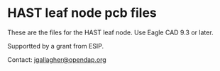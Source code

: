 # HAST leaf node pcb files
These are the files for the HAST leaf node. Use Eagle CAD 9.3 or later.

Supportted by a grant from ESIP.

Contact: jgallagher@opendap.org
